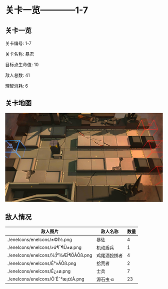 # 关卡一览————1-7


## 关卡一览

关卡编号: 1-7

关卡名称: 暴君

目标点生命值: 10

敌人总数: 41

理智消耗: 6


## 关卡地图
![1-7](./oprMap/1-7.png)

## 敌人情况

| 敌人图片 | 敌人名称 | 数量  |
|---------|-----|-----|
| ./eneIcons/eneIcons/±©Í½.png| 暴徒  |   4  |
| ./eneIcons/eneIcons/»ú¶¯¶Ü±ø.png| 机动盾兵  |   1  |
| ./eneIcons/eneIcons/¼¦Î²¾ÆÍ¶ÖÀÕß.png| 鸡尾酒投掷者  |   4  |
| ./eneIcons/eneIcons/Ê°»ÄÕß.png| 拾荒者  |   2  |
| ./eneIcons/eneIcons/Ê¿±ø.png| 士兵  |   7  |
| ./eneIcons/eneIcons/Ô´Ê¯³æ¡¤¦Á.png| 源石虫·α  |   23  |
